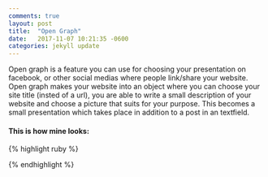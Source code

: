 ```yaml
---
comments: true
layout: post
title:  "Open Graph"
date:   2017-11-07 10:21:35 -0600
categories: jekyll update
---
```


Open graph is a feature you can use for choosing your presentation on facebook, or other social medias
where people link/share your website. Open graph makes your website into an object where you can choose your site title (insted of a url), you are able to write a small description of your website and choose a picture that suits for your purpose. This becomes a small presentation which takes place in addition to a post in an textfield.


#### This is how mine looks: 

{% highlight ruby %}

<meta property="og:title" content="My Awesome Page"/>
<meta property="og:type" content="website"/>
<meta property="og:url" content="http://localhost:4000/about/"/>
<meta property="og:image" content="https://ibb.co/kYDy7b"/>
<meta property="og:description" content="Me just coming from the store.."/>
<meta property="og:site_name" content="http://localhost:4000/"/>
<meta property="og:fb:admins" content="1102711847"/>

{% endhighlight %}



[jekyll-docs]: https://jekyllrb.com/docs/home
[jekyll-gh]:   https://github.com/jekyll/jekyll
[jekyll-talk]: https://talk.jekyllrb.com/
